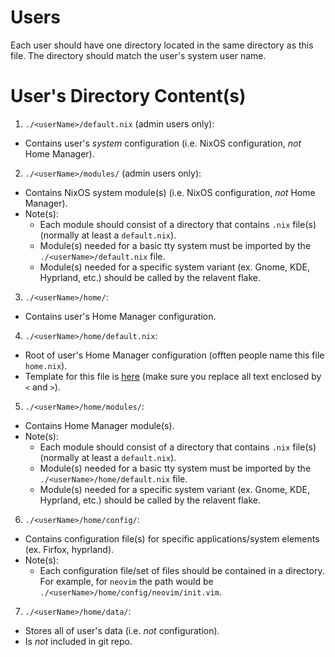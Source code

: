 # Users

Each user should have one directory located in the same directory as this file. The directory should match the user's system user name.

# User's Directory Content(s)

1. `./<userName>/default.nix` (admin users only):
  - Contains user's *system* configuration (i.e. NixOS configuration, *not* Home Manager).
2. `./<userName>/modules/` (admin users only):
  - Contains NixOS system module(s) (i.e. NixOS configuration, *not* Home Manager).
  - Note(s):
    - Each module should consist of a directory that contains `.nix` file(s) (normally at least a `default.nix`).
	- Module(s) needed for a basic tty system must be imported by the `./<userName>/default.nix` file.
	- Module(s) needed for a specific system variant (ex. Gnome, KDE, Hyprland, etc.) should be called by the relavent flake.
3. `./<userName>/home/`:
  - Contains user's Home Manager configuration.
4. `./<userName>/home/default.nix`:
  - Root of user's Home Manager configuration (offten people name this file `home.nix`).
  - Template for this file is [here](./docs/home-default.nix) (make sure you replace all text enclosed by `<` and `>`).
5. `./<userName>/home/modules/`:
  - Contains Home Manager module(s).
  - Note(s):
    - Each module should consist of a directory that contains `.nix` file(s) (normally at least a `default.nix`).
	- Module(s) needed for a basic tty system must be imported by the `./<userName>/home/default.nix` file.
	- Module(s) needed for a specific system variant (ex. Gnome, KDE, Hyprland, etc.) should be called by the relavent flake.
6. `./<userName>/home/config/`:
  - Contains configuration file(s) for specific applications/system elements (ex. Firfox, hyprland).
  - Note(s):
    - Each configuration file/set of files should be contained in a directory. For example, for `neovim` the path would be `./<userName>/home/config/neovim/init.vim`.
7. `./<userName>/home/data/`:
  - Stores all of user's data (i.e. *not* configuration).
  - Is *not* included in git repo.

